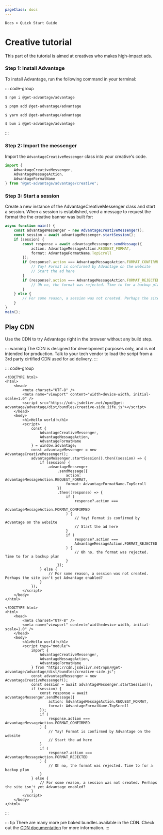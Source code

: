 ```yaml
---
pageClass: docs
---
```


<p class="text-sm text-slate-500"><code>Docs > Quick Start Guide</code></p>

# Creative tutorial

This part of the tutorial is aimed at creatives who makes high-impact ads.

### Step 1: Install Advantage

To install Advantage, run the following command in your terminal:

::: code-group

```sh [npm]
$ npm i @get-advantage/advantage
```

```sh [pnpm]
$ pnpm add @get-advantage/advantage
```

```sh [yarn]
$ yarn add @get-advantage/advantage
```

```sh [bun]
$ bun i @get-advantage/advantage
```

:::

### Step 2: Import the messenger

Import the `AdvantageCreativeMessenger` class into your creative's code.

```ts
import {
    AdvantageCreativeMessenger,
    AdvantageMessageAction,
    AdvantageFormatName
} from "@get-advantage/advantage/creative";
```

### Step 3: Start a session

Create a new instance of the AdvantageCreativeMessenger class and start a session. When a session is established, send a message to request the format the the creative banner was built for:

```ts [TypeScript]
async function main() {
    const advantageMessenger = new AdvantageCreativeMessenger();
    const session = await advantageMessenger.startSession();
    if (session) {
        const response = await advantageMessenger.sendMessage({
            action: AdvantageMessageAction.REQUEST_FORMAT,
            format: AdvantageFormatName.TopScroll
        });
        if (response?.action === AdvantageMessageAction.FORMAT_CONFIRMED) {
            // Yay! Format is confirmed by Advantage on the website
            // Start the ad here
        }
        if (response?.action === AdvantageMessageAction.FORMAT_REJECTED) {
            // Oh no, the format was rejected. Time to for a backup plan
        }
    } else {
        // For some reason, a session was not created. Perhaps the site isn't yet Advantage enabled?
    }
}
main();
```

## Play CDN

Use the CDN to try Advantage right in the browser without any build step.

::: warning
The CDN is designed for development purposes only, and is not intended for production.
Talk to your tech vendor to load the script from a 3rd party cirtified CDN used for ad delivery.
:::

::: code-group

```html{6,10-43} [JS]
<!DOCTYPE html>
<html>
    <head>
        <meta charset="UTF-8" />
        <meta name="viewport" content="width=device-width, initial-scale=1.0" />
        <script src="https://cdn.jsdelivr.net/npm/@get-advantage/advantage/dist/bundles/creative-side.iife.js"></script>
    </head>
    <body>
        <h1>Hello world!</h1>
        <script>
            const {
                AdvantageCreativeMessenger,
                AdvantageMessageAction,
                AdvantageFormatName
            } = window.advantage;
            const advantageMessenger = new AdvantageCreativeMessenger();
            advantageMessenger.startSession().then((session) => {
                if (session) {
                    advantageMessenger
                        .sendMessage({
                            action: AdvantageMessageAction.REQUEST_FORMAT,
                            format: AdvantageFormatName.TopScroll
                        })
                        .then((response) => {
                            if (
                                response?.action ===
                                AdvantageMessageAction.FORMAT_CONFIRMED
                            ) {
                                // Yay! Format is confirmed by Advantage on the website
                                // Start the ad here
                            }
                            if (
                                response?.action ===
                                AdvantageMessageAction.FORMAT_REJECTED
                            ) {
                                // Oh no, the format was rejected. Time to for a backup plan
                            }
                        });
                } else {
                    // For some reason, a session was not created. Perhaps the site isn't yet Advantage enabled?
                }
            });
        </script>
    </body>
</html>
```

```html{10-14} [ESM]
<!DOCTYPE html>
<html>
    <head>
        <meta charset="UTF-8" />
        <meta name="viewport" content="width=device-width, initial-scale=1.0" />
    </head>
    <body>
        <h1>Hello world!</h1>
        <script type="module">
            import {
                AdvantageCreativeMessenger,
                AdvantageMessageAction,
                AdvantageFormatName
            } from "https://cdn.jsdelivr.net/npm/@get-advantage/advantage/dist/bundles/creative-side.js";
            const advantageMessenger = new AdvantageCreativeMessenger();
            const session = await advantageMessenger.startSession();
            if (session) {
                const response = await advantageMessenger.sendMessage({
                    action: AdvantageMessageAction.REQUEST_FORMAT,
                    format: AdvantageFormatName.TopScroll
                });
                if (
                    response.action === AdvantageMessageAction.FORMAT_CONFIRMED
                ) {
                    // Yay! Format is confirmed by Advantage on the website
                    // Start the ad here
                }
                if (
                    response?.action === AdvantageMessageAction.FORMAT_REJECTED
                ) {
                    // Oh no, the format was rejected. Time to for a backup plan
                }
            } else {
                // For some reason, a session was not created. Perhaps the site isn't yet Advantage enabled?
            }
        </script>
    </body>
</html>
```

:::

::: tip
There are many more pre baked bundles available in the CDN. Check out the [CDN documentation](https://cdn.jsdelivr.net/npm/@get-advantage/advantage/dist/bundles/) for more information.
:::
